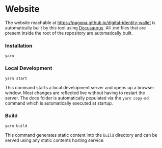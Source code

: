 # Website

The website reachable at <https://pagopa.github.io/digital-identity-wallet> is automatically built by this tool using [Docusaurus](https://docusaurus.io/). All .md files that are present inside the root of the repository are automatically built.

### Installation

```
yarn
```

### Local Development

```
yarn start
```

This command starts a local development server and opens up a browser window. Most changes are reflected live without having to restart the server. The docs folder is automatically populated via the `yarn copy-md` command which is automatically executed at startup.

### Build

```
yarn build
```

This command generates static content into the `build` directory and can be served using any static contents hosting service.
